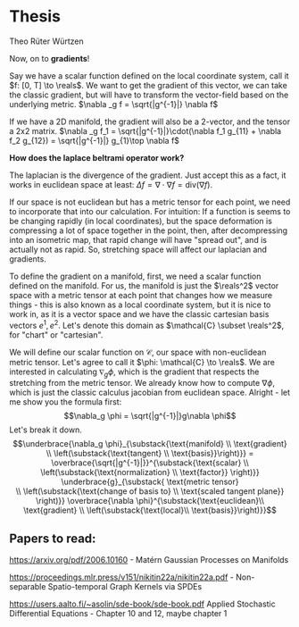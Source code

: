 # Thesis
Theo Rüter Würtzen



Now, on to **gradients**!

Say we have a scalar function defined on the local coordinate system, call it $f: [0, T] \to \reals$. We want to get the gradient of this vector, we can take the classic gradient, but will have to transform the vector-field based on the underlying metric. 
$\nabla _g f = \sqrt{|g^{-1}|} \nabla f$

If we have a 2D manifold, the gradient will also be a 2-vector, and the tensor a 2x2 matrix.
$\nabla _g f_1 = \sqrt{|g^{-1}|}\cdot(\nabla f_1 g_{11} + \nabla f_2 g_{12}) = \sqrt{|g^{-1}|} g_{1}\top \nabla f$


**How does the laplace beltrami operator work?**

The laplacian is the divergence of the gradient. Just accept this as a fact, it works in euclidean space at least: $\Delta f = \nabla \cdot \nabla f = \text{div} (\nabla f)$.

If our space is not euclidean but has a metric tensor for each point, we need to incorporate that into our calculation. For intuition: If a function is seems to be changing rapidly (in local coordinates), but the space deformation is compressing a lot of space together in the point, then, after decompressing into an isometric map, that rapid change will have "spread out", and is actually not as rapid. So, stretching space will affect our laplacian and gradients.

To define the gradient on a manifold, first, we need a scalar function defined on the manifold. For us, the manifold is just the $\reals^2$ vector space with a metric tensor at each point that changes how we measure things - this is also known as a local coordinate system, but it is nice to work in, as it is a vector space and we have the classic cartesian basis vectors $e^1, e^2$. Let's denote this domain as $\mathcal{C} \subset \reals^2$, for "chart" or "cartesian".

We will define our scalar function on $\mathcal{C}$, our space with non-euclidean metric tensor. Let's agree to call it $\phi: \mathcal{C} \to \reals$. We are interested in calculating $\nabla_g \phi$, which is the gradient that respects the stretching from the metric tensor. We already know how to compute $\nabla \phi$, which is just the classic calculus jacobian from euclidean space. Alright - let me show you the formula first: 
$$\nabla_g \phi = \sqrt{|g^{-1}|}g\nabla \phi$$
Let's break it down.
$$\underbrace{\nabla_g \phi}_{\substack{\text{manifold} \\ \text{gradient} \\ \left(\substack{\text{tangent} \\ \text{basis}}\right)}} = \overbrace{\sqrt{|g^{-1}|}}^{\substack{\text{scalar} \\ \left(\substack{\text{normalization} \\ \text{factor}} \right)}} \underbrace{g}_{\substack{ \text{metric tensor} \\ \left(\substack{\text{change of basis to} \\ \text{scaled tangent plane}} \right)}} \overbrace{\nabla \phi}^{\substack{\text{euclidean}\\ \text{gradient} \\ \left(\substack{\text{local}\\ \text{basis}}\right)}}$$


## Papers to read:

https://arxiv.org/pdf/2006.10160 - Matérn Gaussian Processes on Manifolds

https://proceedings.mlr.press/v151/nikitin22a/nikitin22a.pdf - Non-separable Spatio-temporal Graph Kernels via SPDEs

https://users.aalto.fi/~asolin/sde-book/sde-book.pdf Applied Stochastic Differential Equations - Chapter 10 and 12, maybe chapter 1


